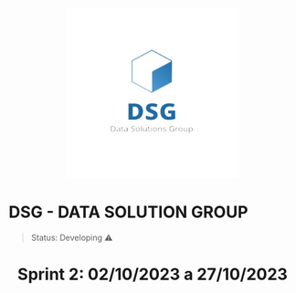 <p align="center">
  <img src="img/DSG.png" width="300" height="300">
</p>
<h1>DSG - DATA SOLUTION GROUP</h1>

 > Status: Developing ⚠️

<h1 align="center">Sprint 2: 02/10/2023 a 27/10/2023 </h1>
<p align="center">
